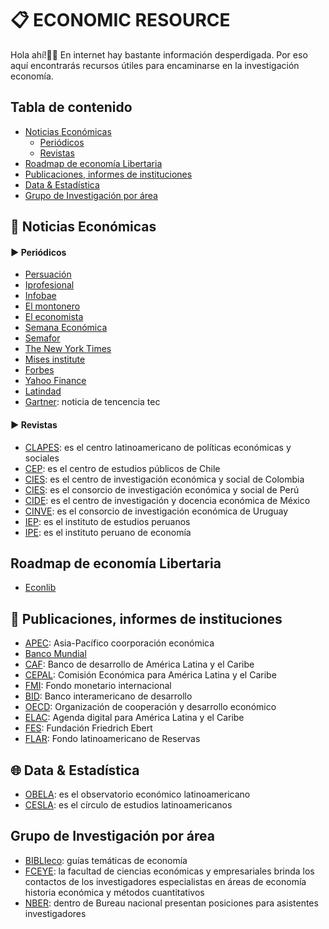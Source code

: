 # 📋 ECONOMIC RESOURCE <!-- omit in toc -->
Hola ahí!👋🏼 En internet hay bastante información desperdigada. Por eso aquí encontrarás recursos útiles para encaminarse en la investigación economía.

## Tabla de contenido <!-- omit in toc -->

- [Noticias Económicas](#noticias-económicas)
  - [Periódicos](#periódicos)
  - [Revistas](#revistas)
- [Roadmap de economía Libertaria](##roadmap-de-economía-libertaria)
- [Publicaciones, informes de instituciones](##publicaciones,-informes-de-instituciones)
- [Data & Estadística](#data-&-estadística)
- [Grupo de Investigación por área]( ##grupo-de-investigación-por-área)

## 📣 Noticias Económicas
#### ▶️ Periódicos
- [Persuación](https://www.persuasion.community/ "Persuación link")
- [Iprofesional](https://www.iprofesional.com/economia "Iprofesional link")
- [Infobae](https://www.infobae.com/tag/peru-economia/ "Infobae link")
- [El montonero](https://elmontonero.pe/economia "El montonero link")
- [El economista](https://www.eleconomista.com.mx/seccion/economia "El economista link")
- [Semana Económica](https://semanaeconomica.com/sectores-empresas/ "Semana Económica link")
- [Semafor](https://www.semafor.com/ "Semafor link")
- [The New York Times](https://www.nytimes.com/section/world/africa "The New York Times link")
- [Mises institute](https://mises.org/  "Mises institute link")
- [Forbes](https://www.forbes.com/?sh=7a8dba122254  "Forbes link")
- [Yahoo Finance](https://finance.yahoo.com/ "Yahoo Finance link")
- [Latindad](https://latindadd.org/  "Latindad link")
- [Gartner]( https://www.gartner.com/en/newsroom/archive " Gartner link"): noticia de tencencia tec

#### ▶️ Revistas
- [CLAPES]( https://clapesuc.cl/indicadores " CLAPES link"): es el centro latinoamericano de políticas económicas y sociales
- [CEP]( https://www.cepchile.cl/investigacion/ " CEP link"): es el centro de estudios públicos de Chile
- [CIES](https://www.fedesarrollo.org.co/ "CIES link"): es el centro de investigación económica y social de Colombia
- [CIES](https://cies.org.pe/  "CIES link"): es el consorcio de investigación económica y social de Perú
- [CIDE](https://www.cide.edu/  "CIDE link"): es el centro de investigación y docencia económica de México 
- [CINVE]( https://cinve.org.uy/category/publicaciones/informes/ "CINVE link"): es el consorcio de investigación económica de Uruguay
- [IEP](https://iep.org.pe/ "IEP link"): es el instituto de estudios peruanos
- [IPE](https://www.ipe.org.pe/portal/ "IPE link"): es el instituto peruano de economía

## Roadmap de economía Libertaria
- [Econlib]( https://libroslibertarios.com.ar/recomendaciones1/ "Econlib link")

## 🔔 Publicaciones, informes de instituciones
- [APEC](https://www.apec.org/ "APEC link"): Asia-Pacífico coorporación económica
- [Banco Mundial ](https://www.bancomundial.org/es/news "Banco Mundial link")
- [CAF](https://www.caf.com/es/conocimiento/ "CAF link"): Banco de desarrollo de América Latina y el Caribe
- [CEPAL](https://www.cepal.org/es/publications "CEPAL link"): Comisión Económica para América Latina y el Caribe
- [FMI](https://www.imf.org/es/Blogs "FMI link"): Fondo monetario internacional
- [BID](https://www.iadb.org/es/quienes-somos/topicos "BID link"): Banco interamericano de desarrollo
- [OECD](https://www.oecd.org/digital/ "OECD link"): Organización de cooperación y desarrollo económico
- [ELAC](https://desarrollodigital.cepal.org/es/indicadores "ELAC link"): Agenda digital para América Latina y el Caribe
- [FES](https://peru.fes.de/publicaciones "FES link"): Fundación Friedrich Ebert
- [FLAR](https://flar.com/publicaciones/  "FLAR link"): Fondo latinoamericano de Reservas

## 🌐 Data & Estadística
- [OBELA](https://www.obela.org/estadisticas/fuentes/banco-centrales  "OBELA link"): es el observatorio económico latinoamericano
- [CESLA]( https://www.cesla.com/base-datos-estadisticas-economia.php "CESLA link"): es el círculo de estudios latinoamericanos

## Grupo de Investigación por área
- [BIBLIeco]( https://guiastematicas.biblioteca.pucp.edu.pe/c.php?g=459964&p=4078405 "BIBLIeco link"): guías temáticas de economía 
- [FCEYE]( https://fceye.us.es/investigacion/grupos-de-investigacion/economia-historia-economica-y-metodos-cuantitativos "FCEYE link"): la facultad de ciencias económicas y empresariales brinda los contactos de los investigadores especialistas en áreas de economía historia económica y métodos cuantitativos
- [NBER]( https://www.nber.org/career-resources/research-assistant-positions-not-nber "NBERG link"): dentro de Bureau nacional presentan posiciones para asistentes investigadores
  
